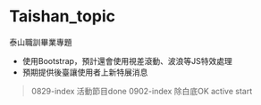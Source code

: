 # Taishan_topic
泰山職訓畢業專題
* 使用Bootstrap，預計還會使用視差滾動、波浪等JS特效處理
* 預期提供後臺讓使用者上新特展消息

>0829-index 活動節目done
>0902-index 除白底OK active start
